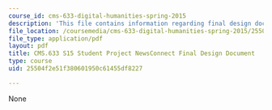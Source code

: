 ```yaml
---
course_id: cms-633-digital-humanities-spring-2015
description: 'This file contains information regarding final design document. '
file_location: /coursemedia/cms-633-digital-humanities-spring-2015/25504f2e51f380601950c61455df8227_MITCMS_633S15_FinalDesign.pdf
file_type: application/pdf
layout: pdf
title: CMS.633 S15 Student Project NewsConnect Final Design Document
type: course
uid: 25504f2e51f380601950c61455df8227

---
```

None